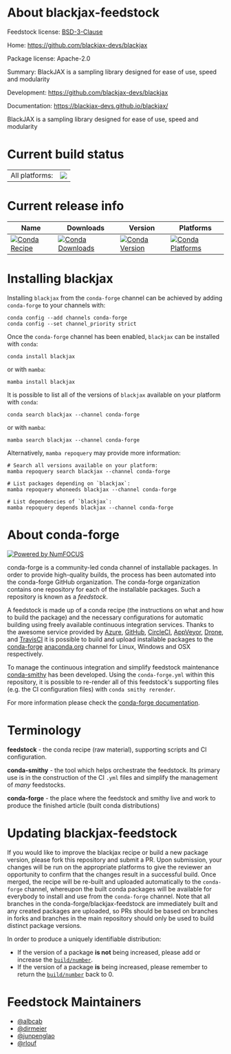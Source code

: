 About blackjax-feedstock
========================

Feedstock license: [BSD-3-Clause](https://github.com/conda-forge/blackjax-feedstock/blob/main/LICENSE.txt)

Home: https://github.com/blackjax-devs/blackjax

Package license: Apache-2.0

Summary: BlackJAX is a sampling library designed for ease of use, speed and modularity

Development: https://github.com/blackjax-devs/blackjax

Documentation: https://blackjax-devs.github.io/blackjax/

BlackJAX is a sampling library designed for ease of use, speed and modularity


Current build status
====================


<table><tr><td>All platforms:</td>
    <td>
      <a href="https://dev.azure.com/conda-forge/feedstock-builds/_build/latest?definitionId=17478&branchName=main">
        <img src="https://dev.azure.com/conda-forge/feedstock-builds/_apis/build/status/blackjax-feedstock?branchName=main">
      </a>
    </td>
  </tr>
</table>

Current release info
====================

| Name | Downloads | Version | Platforms |
| --- | --- | --- | --- |
| [![Conda Recipe](https://img.shields.io/badge/recipe-blackjax-green.svg)](https://anaconda.org/conda-forge/blackjax) | [![Conda Downloads](https://img.shields.io/conda/dn/conda-forge/blackjax.svg)](https://anaconda.org/conda-forge/blackjax) | [![Conda Version](https://img.shields.io/conda/vn/conda-forge/blackjax.svg)](https://anaconda.org/conda-forge/blackjax) | [![Conda Platforms](https://img.shields.io/conda/pn/conda-forge/blackjax.svg)](https://anaconda.org/conda-forge/blackjax) |

Installing blackjax
===================

Installing `blackjax` from the `conda-forge` channel can be achieved by adding `conda-forge` to your channels with:

```
conda config --add channels conda-forge
conda config --set channel_priority strict
```

Once the `conda-forge` channel has been enabled, `blackjax` can be installed with `conda`:

```
conda install blackjax
```

or with `mamba`:

```
mamba install blackjax
```

It is possible to list all of the versions of `blackjax` available on your platform with `conda`:

```
conda search blackjax --channel conda-forge
```

or with `mamba`:

```
mamba search blackjax --channel conda-forge
```

Alternatively, `mamba repoquery` may provide more information:

```
# Search all versions available on your platform:
mamba repoquery search blackjax --channel conda-forge

# List packages depending on `blackjax`:
mamba repoquery whoneeds blackjax --channel conda-forge

# List dependencies of `blackjax`:
mamba repoquery depends blackjax --channel conda-forge
```


About conda-forge
=================

[![Powered by
NumFOCUS](https://img.shields.io/badge/powered%20by-NumFOCUS-orange.svg?style=flat&colorA=E1523D&colorB=007D8A)](https://numfocus.org)

conda-forge is a community-led conda channel of installable packages.
In order to provide high-quality builds, the process has been automated into the
conda-forge GitHub organization. The conda-forge organization contains one repository
for each of the installable packages. Such a repository is known as a *feedstock*.

A feedstock is made up of a conda recipe (the instructions on what and how to build
the package) and the necessary configurations for automatic building using freely
available continuous integration services. Thanks to the awesome service provided by
[Azure](https://azure.microsoft.com/en-us/services/devops/), [GitHub](https://github.com/),
[CircleCI](https://circleci.com/), [AppVeyor](https://www.appveyor.com/),
[Drone](https://cloud.drone.io/welcome), and [TravisCI](https://travis-ci.com/)
it is possible to build and upload installable packages to the
[conda-forge](https://anaconda.org/conda-forge) [anaconda.org](https://anaconda.org/)
channel for Linux, Windows and OSX respectively.

To manage the continuous integration and simplify feedstock maintenance
[conda-smithy](https://github.com/conda-forge/conda-smithy) has been developed.
Using the ``conda-forge.yml`` within this repository, it is possible to re-render all of
this feedstock's supporting files (e.g. the CI configuration files) with ``conda smithy rerender``.

For more information please check the [conda-forge documentation](https://conda-forge.org/docs/).

Terminology
===========

**feedstock** - the conda recipe (raw material), supporting scripts and CI configuration.

**conda-smithy** - the tool which helps orchestrate the feedstock.
                   Its primary use is in the construction of the CI ``.yml`` files
                   and simplify the management of *many* feedstocks.

**conda-forge** - the place where the feedstock and smithy live and work to
                  produce the finished article (built conda distributions)


Updating blackjax-feedstock
===========================

If you would like to improve the blackjax recipe or build a new
package version, please fork this repository and submit a PR. Upon submission,
your changes will be run on the appropriate platforms to give the reviewer an
opportunity to confirm that the changes result in a successful build. Once
merged, the recipe will be re-built and uploaded automatically to the
`conda-forge` channel, whereupon the built conda packages will be available for
everybody to install and use from the `conda-forge` channel.
Note that all branches in the conda-forge/blackjax-feedstock are
immediately built and any created packages are uploaded, so PRs should be based
on branches in forks and branches in the main repository should only be used to
build distinct package versions.

In order to produce a uniquely identifiable distribution:
 * If the version of a package **is not** being increased, please add or increase
   the [``build/number``](https://docs.conda.io/projects/conda-build/en/latest/resources/define-metadata.html#build-number-and-string).
 * If the version of a package **is** being increased, please remember to return
   the [``build/number``](https://docs.conda.io/projects/conda-build/en/latest/resources/define-metadata.html#build-number-and-string)
   back to 0.

Feedstock Maintainers
=====================

* [@albcab](https://github.com/albcab/)
* [@dirmeier](https://github.com/dirmeier/)
* [@junpenglao](https://github.com/junpenglao/)
* [@rlouf](https://github.com/rlouf/)

